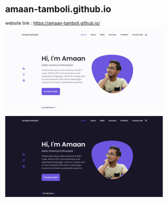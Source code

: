 # amaan-tamboli.github.io

website link : https://amaan-tamboli.github.io/

![p_light](https://github.com/Amaan-Tamboli/amaan-tamboli.github.io/blob/main/assets/img/p_light.jpeg)


![p_dark](https://github.com/Amaan-Tamboli/amaan-tamboli.github.io/blob/main/assets/img/p_dark.jpeg)
